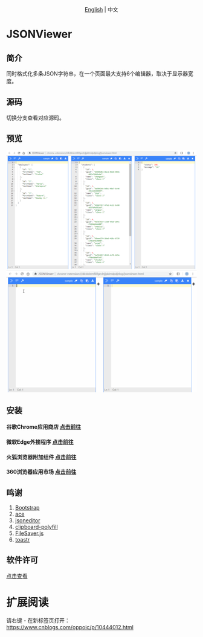 <p align="center">
    <a href="README.md">English</a> |   
    <span>中文</span>
</p>

# JSONViewer

## 简介
同时格式化多条JSON字符串，在一个页面最大支持6个编辑器，取决于显示器宽度。

## 源码
切换分支查看对应源码。

## 预览
![预览](/pic/jsonviewer.png)
![预览](/pic/jsonviewer.gif)

## 安装
#### 谷歌Chrome应用商店 [点击前往](https://chrome.google.com/webstore/detail/jsonviewer/khbdpaabobknhhlpglenglkkhdmkfnca)

#### 微软Edge外接程序 [点击前往](https://microsoftedge.microsoft.com/addons/detail/plbmlbokmdfffnjgepkiknofbbljempm)

#### 火狐浏览器附加组件 [点击前往](https://addons.mozilla.org/zh-CN/firefox/addon/jsonviewpro/)

#### 360浏览器应用市场 [点击前往](https://www.cnblogs.com/oppoic/p/10444012.html)

## 鸣谢
1. [Bootstrap](https://github.com/twbs/bootstrap)
2. [ace](https://github.com/ajaxorg/ace)
3. [jsoneditor](https://github.com/josdejong/jsoneditor)
4. [clipboard-polyfill](https://github.com/lgarron/clipboard-polyfill)
5. [FileSaver.js](https://github.com/eligrey/FileSaver.js)
6. [toastr](https://github.com/CodeSeven/toastr)

## 软件许可
[点击查看](LICENSE)

# 扩展阅读
请右键 - 在新标签页打开：https://www.cnblogs.com/oppoic/p/10444012.html
